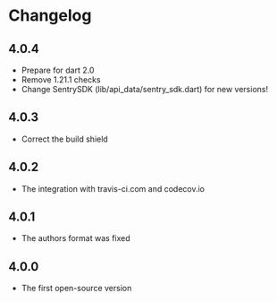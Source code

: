 # Changelog

## 4.0.4
- Prepare for dart 2.0
- Remove 1.21.1 checks
- Change SentrySDK (lib/api_data/sentry_sdk.dart) for new versions!

## 4.0.3
- Correct the build shield

## 4.0.2
- The integration with travis-ci.com and codecov.io

## 4.0.1
- The authors format was fixed

## 4.0.0
- The first open-source version
